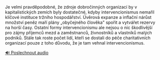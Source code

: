 
Je velmi pravděpodobné, že zdroje dobročinných organizací by v kapitalistických zemích byly dostatečné, kdyby intervencionismus nemařil klíčové instituce tržního hospodářství. Úvěrová expanze a inflační nárůst množství peněz maří plány „obyčejného člověka" spořit a vytvářet rezervy na horší časy. Ostatní formy intervencionismu ale nejsou o nic škodlivější pro zájmy příjemců mezd a zaměstnanců, živnostníků a vlastníků malých podniků. Stále tak roste počet lidí, kteří se dostali do péče charitativních organizací pouze z toho důvodu, že je tam vehnal intervencionismus.

[🔊 Poslechnout audio](/data/7-paragraphs/audio/chapter_165/para_003-Je-velmi-pravdpodobn-e-zdroje-dobroinnch-org.mp3)
